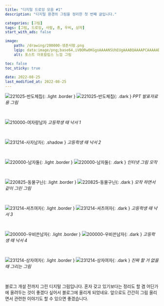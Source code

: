 ```yaml
---
title: "디지털 드로잉 모음 #1"
description: "디지털 환경의 그림을 정리한 첫 번째 글입니다."

categories: [그림]
tags: [그림, 드로잉, 사람, 총, 우비, 상자]
start_with_ads: false

image:
    path: /drawing/200000-생존사람.png
    lqip: data:image/png;base64,iVBORw0KGgoAAAANSUhEUgAAABQAAAAPCAAAAADB87CJAAAAAXNSR0IArs4c6QAAAARnQU1BAACxjwv8YQUAAAAJcEhZcwAACxIAAAsSAdLdfvwAAAB5SURBVBjTY/iPBTBQSfDtuyd/0QT/Pnvz8/9LNMGP9yZtWX0eTfD5gWP1u65/RxV8siI1a+WqS2gWbV648tJKrmeogjk9W7ZMn7gHRfD7ypth/5dt2I0i+PL5n6INKzdeRLXo2ddHTr0bbqMIvjn778WzFTduQTwFAMpRGJsf5XlzAAAAAElFTkSuQmCC
    alt: 포스트 아포칼립스 느낌 그림

toc: false
toc_sticky: true
 
date: 2022-08-25
last_modified_at: 2022-08-25
---
```


![221025-반도체칩](/drawing/221025-반도체칩.png){: .light .border }
![221025-반도체칩](/drawing/221025-반도체칩.png){: .dark }
_PPT 발표자료용 그림_

<br>

![210000-여자랑남자](/drawing/210000-여자랑남자.png)
_고등학생 때 낙서 1_

<br>

![231214-사자남자](/drawing/231214-사자남자.jpg){: .shadow }
_고등학생 때 낙서 2_

<br>

![220000-남자둘](/drawing/220000-남자둘.png){: .light .border }
![220000-남자둘](/drawing/220000-남자둘.png){: .dark }
_인터넷 그림 모작_

<br>

![220825-동물구닌](/drawing/220825-동물구닌.png){: .light .border }
![220825-동물구닌](/drawing/220825-동물구닌.png){: .dark }
_모작 하면서 같이 그린 그림_

<br>

![231214-셔츠여자](/drawing/231214-셔츠여자.png){: .light .border }
![231214-셔츠여자](/drawing/231214-셔츠여자.png){: .dark }
_고등학생 때 낙서 3_

<br>

![200000-우비쓴남자](/drawing/200000-우비쓴남자.png){: .light .border }
![200000-우비쓴남자](/drawing/200000-우비쓴남자.png){: .dark }
_고등학생 때 낙서 4_

<br>

![231214-상자여자](/drawing/231214-상자여자.png){: .light .border }
![231214-상자여자](/drawing/231214-상자여자.png){: .dark }
_진짜 할 거 없을 때 그리는 그림_

<br>

블로그 개설 전까지 그린 디지털 그림입니다. 혼자 갖고 있기보다는 정리도 할 겸 어딘가에 올려두는 것이 좋겠다 싶어서 블로그에 올리게 되었네요. 앞으로도 간간히 그림 올리면서 관련한 이야기도 할 수 있으면 좋겠습니다.

<!--
![210430-신라시대](/drawing/210430-신라시대.jpg)
-->